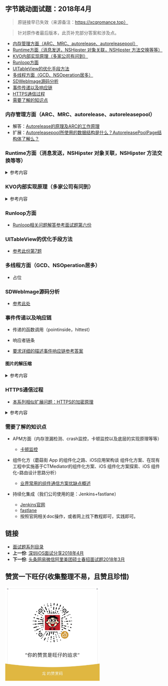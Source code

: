 
## 字节跳动面试题：2018年4月

> 原链接早已失效（来源备注：https://xcqromance.top）

> 针对原作者最后版本，此页补充部分答案和涉及点。

 -  [内存管理方面（ARC、MRC、autorelease、autoreleasepool）](#内存管理方面arcmrcautoreleaseautoreleasepool)
-   [Runtime方面（消息发送，NSHipster 对象关联，NSHipster
    方法交换等等）](#runtime方面消息发送nshipster-对象关联nshipster-方法交换等等)
-   [KVO内部实现原理（多家公司有问到）](#kvo内部实现原理多家公司有问到)
-   [Runloop方面](#runloop方面)
-   [UITableView的优化手段方法](#uitableview的优化手段方法)
-   [多线程方面（GCD、NSOperation居多）](#多线程方面gcdnsoperation居多)
-   [SDWebImage源码分析](#sdwebimage源码分析)
-   [事件传递以及响应链](#事件传递以及响应链)
-   [HTTPS通信过程](#https通信过程)
-   [需要了解的知识点](#需要了解的知识点)

###  内存管理方面（ARC、MRC、autorelease、autoreleasepool）
* 解答：[Autorelease的原理及ARC的工作原理](./03interview-iOS-3.md)
* 扩展：[Autoreleasepool所使用的数据结构是什么？AutoreleasePoolPage结构体了解么？](./21出一套iOS高级面试题2018年7月.md#iOS基础题)

### Runtime方面（消息发送，NSHipster 对象关联，NSHipster 方法交换等等）

<details>
<summary> 参考内容 </summary>

#### 消息发送

> 一个对象的方法像这样[obj foo]，编译器转成消息发送objc_msgSend(obj, foo)，Runtime时执行的流程是这样的：

- 首先，通过obj的isa指针找到它的 class ;
- 在 class 的 method list 找 foo ;
- 如果 class 中没到 foo，继续往它的 superclass 中找 ;
- 一旦找到 foo 这个函数，就去执行它的实现IMP 。


##### 三级转发

```
+ (BOOL)resolveInstanceMethod:(SEL)sel {
    return YES;//返回YES，进入下一步转发
}

- (id)forwardingTargetForSelector:(SEL)aSelector {
    return nil;//返回nil，进入下一步转发
}

- (NSMethodSignature *)methodSignatureForSelector:(SEL)aSelector {
    if ([NSStringFromSelector(aSelector) isEqualToString:@"foo"]) {
        return [NSMethodSignature signatureWithObjCTypes:"v@:"];//，进入forwardInvocation
    }
    
    return [super methodSignatureForSelector:aSelector];
}

- (void)forwardInvocation:(NSInvocation *)anInvocation {
    SEL sel = anInvocation.selector;

    Person *p = [Person new];
    if([p respondsToSelector:sel]) {
        [anInvocation invokeWithTarget:p];
    }
    else {
        [self doesNotRecognizeSelector:sel];
    }

}

```
#### 对象关联

> 关联对象(Objective-C Associated Objects)给分类增加属性

```
//关联对象
void objc_setAssociatedObject(id object, const void *key, id value, objc_AssociationPolicy policy)
//获取关联的对象
id objc_getAssociatedObject(id object, const void *key)
//移除关联的对象
void objc_removeAssociatedObjects(id object)

id object：被关联的对象
const void *key：关联的key，要求唯一
id value：关联的对象
objc_AssociationPolicy policy：内存管理的策略

```

#### 方法交换

- swizzling应该只在+load中完成。 在 Objective-C 的运行时中，每个类有两个方法都会自动调用。+load 是在一个类被初始装载时调用，+initialize 是在应用第一次调用该类的类方法或实例方法前调用的。两个方法都是可选的，并且只有在方法被实现的情况下才会被调用。

- swizzling应该只在dispatch_once 中完成,由于swizzling 改变了全局的状态，所以我们需要确保每个预防措施在运行时都是可用的。原子操作就是这样一个用于确保代码只会被执行一次的预防措施，就算是在不同的线程中也能确保代码只执行一次。Grand Central Dispatch 的 dispatch_once满足了所需要的需求，并且应该被当做使用swizzling 的初始化单例方法的标准。

```objc

+ (void)load {
    static dispatch_once_t onceToken;
    dispatch_once(&onceToken, ^{
        Class class = [self class];
        SEL originalSelector = @selector(viewDidLoad);
        SEL swizzledSelector = @selector(devViewDidLoad);
        
        Method originalMethod = class_getInstanceMethod(class,originalSelector);
        Method swizzledMethod = class_getInstanceMethod(class,swizzledSelector);
        
        //judge the method named  swizzledMethod is already existed.
        BOOL didAddMethod = class_addMethod(class, originalSelector, method_getImplementation(swizzledMethod), method_getTypeEncoding(swizzledMethod));
        // if swizzledMethod is already existed.
        if (didAddMethod) {
            class_replaceMethod(class, swizzledSelector, method_getImplementation(originalMethod), method_getTypeEncoding(originalMethod));
        }
        else {
            method_exchangeImplementations(originalMethod, swizzledMethod);
        }
    });
}
```


</details>

### KVO内部实现原理（多家公司有问到）

<details>
<summary> 参考内容 </summary>

> KVO是基于runtime机制实现的

- 当某个类的属性对象第一次被观察时，系统就会在运行期动态地创建该类的一个派生类，在这个派生类中重写基类中任何被观察属性的setter 方法。派生类在被重写的setter方法内实现真正的通知机制
- 如果原类为ClassName，那么生成的派生类名为NSKVONotifying_ClassName
- 每个类对象中都有一个isa指针指向当前类，当一个类对象的第一次被观察，那么系统会偷偷将isa指针指向动态生成的派生类，从而在给被监控属性赋值时执行的是派生类的setter方法
- 键值观察通知依赖于NSObject 的两个方法: willChangeValueForKey: 和 didChangevlueForKey:；在一个被观察属性发生改变之前， willChangeValueForKey:一定会被调用，这就 会记录旧的值。而当改变发生后，didChangeValueForKey:会被调用，继而 observeValueForKey:ofObject:change:context: 也会被调用。
- 补充：KVO的这套实现机制中苹果还偷偷重写了class方法，让我们误认为还是使用的当前类，从而达到隐藏生成的派生类

</details>

### Runloop方面
* [Runloop相关问题解答参考面试题第六份](./06iOS基础问题系列2017年.md)

### UITableView的优化手段方法 

* [参考此份第7题](./06iOS基础问题系列2017年.md)

###  多线程方面（GCD、NSOperation居多）

* 占位

###  SDWebImage源码分析
*  [参考此处](./02interview-iOS-2.md)

###  事件传递以及响应链

* 传递的函数调用（pointinside，hittest）

* 响应者链条

* [要求详细的描述事件响应链参考答案](./25小米百度bigo滴滴快手等iOS面试题2020年上.md#要求详细的描述事件响应链)

#### 图片的解压缩

<details>
<summary> 参考内容 </summary>
>  在主线程的下一个 run loop 到来时，Core Animation 提交了这个隐式的 transaction ，这个过程可能会对图片进行 copy 操作，而受图片是否字节对齐等因素的影响，这个 copy 操作可能会涉及以下部分或全部步骤：

> 在将磁盘中的图片渲染到屏幕之前，必须先要得到图片的原始像素数据，才能执行后续的绘制操作，这就是为什么需要对图片解压缩的原因

* 	分配内存缓冲区用于管理文件 IO 和解压缩操作；
* 	将文件数据从磁盘读到内存中；
* 	将压缩的图片数据解码成未压缩的位图形式，这是一个非常耗时的 CPU 操作；
	*  解压缩后的图片大小与原始文件大小之间没有任何关系，而只与图片的像素有关 
* 	最后 Core Animation 使用未压缩的位图数据渲染 UIImageView 的图层。
</details>


### HTTPS通信过程

- [本系列相似扩展问题：HTTPS的加密原理](./02interview-iOS-2.md)

<details>
<summary> 参考内容 </summary>

* 客户端发起SSL通信，报文中包含客户端支持的SSL的指定版本，加密组件列表(加密算法及密码长度)
* 服务端通过SSL通信，将SSL版本及加密算法版本中的一组发送至客户端.
* 服务端发送客户端Certificate报文，报文中包含公开密钥证书.
* 客户端验证证书的合法性(颁发证书的机构是否合法，证书中包含的网站地址是否与正在访问的地址一致等),如果证书受信任，则浏览器栏里面会显示一个小锁头，否则会给出证书不受信的提示;如果证书受信任，或者用户接受了不受信的证书，客户端会生成一个Pre-master secret的随机密码串，并且通过接受到公钥加密.
* 服务端会通过私钥解密出Pre-master sercret随机密码串，通过Pre-master sercret解密密发来的握手信息，并验证Hash是否与浏览器发来的一致.之后通过密码加密一段握手信息，发给客户端.
* 客户端解密并计算握手信息的Hash,如果与Server发来的Hash一致，此时握手过程结束，利用对称加密算法进行加密.

</details>

### 需要了解的知识点

* APM方面（内存泄漏检测、crash监控，卡顿监控以及底层的实现原理等等）
	* [卡顿监控](19新浪公司iOS面试题2019年6月.md)

* 组件化方（蘑菇街 App 的组件化之路、iOS应用架构谈 组件化方案、在现有工程中实施基于CTMediator的组件化方案、iOS 组件化方案探索、iOS 组件化–路由设计思路分析）
	* [业界常用的组件通信方案优缺点概述](https://github.com/DevDragonLi/ProtocolServiceKit#业界常用的组件通信方案)
* 持续化集成（我们公司使用的是：Jenkins+fastlane）
	* [Jenkins官网](https://www.jenkins.io)
	* [fastlane](https://docs.fastlane.tools)
	* 按照官网相关doc操作，或者网上找下教程即可，实践即可。

## 链接

- [面试题系列目录](../README.md)
- **上一份**: [深圳iOS面试分享2018年4月](07深圳iOS面试分享2018年4月.md)
- **下一份**: [头条网易微信阿里美团硕士春招面试题2018年3月](09头条网易微信阿里美团硕士春招面试题2018年3月.md)

## 赞赏一下旺仔(收集整理不易，且赞且珍惜)

</p>
<img src="../images/wechat.JPG" width="300" height="300">
</p>